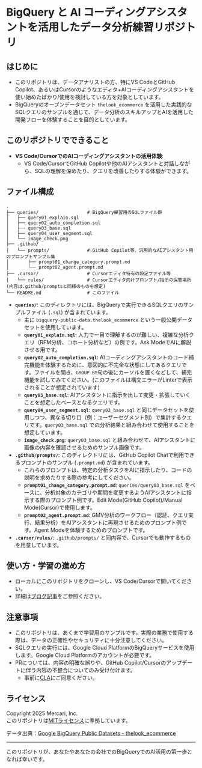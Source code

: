 # BigQuery と AI コーディングアシスタントを活用したデータ分析練習リポジトリ

## はじめに

* このリポジトリは、データアナリストの方、特にVS CodeとGitHub Copilot、あるいはCursorのようなエディタ+AIコーディングアシスタントを使い始めたばかり/使用を検討している方を対象としています。  
* BigQueryのオープンデータセット `thelook_ecommerce` を活用した実践的なSQLクエリのサンプルを通じて、データ分析のスキルアップとAIを活用した開発フローを体験することを目的としています。

## このリポジトリでできること
*   **VS Code/CursorでのAIコーディングアシスタントの活用体験**: 
    *   VS Code/CursorでGitHub Copilotや他のAIアシスタントと対話しながら、SQLの理解を深めたり、クエリを改善したりする体験ができます。

## ファイル構成

```
.
├── queries/                  # BigQuery練習用のSQLファイル群
│   ├── query01_explain.sql
│   ├── query02_auto_completion.sql
│   ├── query03_base.sql
│   ├── query04_user_segment.sql
│   └── image_check.png
├── .github/
│   └── prompts/              # GitHub Copilot等、汎用的なAIアシスタント用のプロンプトサンプル集
│       ├── prompt01_change_category.prompt.md
│       └── prompt02_agent.prompt.md
├── .cursor/                  # Cursorエディタ特有の設定ファイル等
│   └── rules/                # Cursorエディタ向けプロンプト/指示の保管場所 (内容は.github/promptsと同様のものを想定)
└── README.md                 # このファイル
```

*   **`queries/`**: このディレクトリには、BigQueryで実行できるSQLクエリのサンプルファイル (`.sql`) が含まれています。
    *   主に `bigquery-public-data.thelook_ecommerce` という一般公開データセットを使用しています。
    *   **`query01_explain.sql`**: 人力で一目で理解するのが難しい、複雑な分析クエリ（RFM分析、コホート分析など）の例です。Ask ModeでAIに解説させる用です。
    *   **`query02_auto_completion.sql`**: AIコーディングアシスタントのコード補完機能を体験するために、意図的に不完全な状態にしてあるクエリです。ファイルを開き、`GROUP BY`句の後にカーソルを置くなどして、補完機能を試してみてください。(このファイルは構文エラーがLinterで表示されることが想定されています)
    *   **`query03_base.sql`**: AIアシスタントに指示を出して変更・拡張していくことを想定したベースとなるクエリです。
    *   **`query04_user_segment.sql`**: `query03_base.sql` と同じデータセットを使用しつつ、異なる切り口（例：ユーザーセグメント別）で集計するクエリです。`query03_base.sql` での分析結果と組み合わせて使用することを想定しています。
    *   **`image_check.png`**: `query03_base.sql` と組み合わせて、AIアシスタントに画像の内容を確認させるためのサンプル画像です。
*   **`.github/prompts/`**: このディレクトリには、GitHub Copilot Chatで利用できるプロンプトのサンプル (`.prompt.md`) が含まれています。
    *   これらのプロンプトは、特定の分析タスクをAIに指示したり、コードの説明を求めたりする際の参考にしてください。
    *   **`prompt01_change_category.prompt.md`**: `queries/query03_base.sql` をベースに、分析対象のカテゴリや期間を変更するようAIアシスタントに指示する際のプロンプト例です。Edit Mode(GitHub Copilot)/Manual Mode(Cursor)で使用します。
    *   **`prompt02_agent.prompt.md`**: GMV分析のワークフロー（認証、クエリ実行、結果分析）をAIアシスタントに再現させるためのプロンプト例です。Agent Modeを体験するためのプロンプトです。
*   **`.cursor/rules/`**:  `.github/prompts/` と同内容で、Cursorでも動作するものを用意しています。


## 使い方・学習の進め方
* ローカルにこのリポジトリをクローンし、VS Code/Cursorで開いてください。  
* 詳細は[ブログ記事](https://note.com/mercari_data/n/nfca7f28f1094)をご参照ください。  

## 注意事項
*   このリポジトリは、あくまで学習用のサンプルです。実際の業務で使用する際は、データの正確性やセキュリティに十分注意してください。
*   SQLクエリの実行には、Google Cloud PlatformのBigQueryサービスを使用します。Google Cloud Platformのアカウントが必要です。
*   PRについては、内容の明確な誤りや、GitHub Copilot/Cursorのアップデートに伴う内容の不整合についてのみ受け付けます。
    *   事前に[CLA](https://www.mercari.com/cla/)にご同意ください。
  
## ライセンス
Copyright 2025 Mercari, Inc.  
このリポジトリは[MITライセンス](LICENSE)に準拠しています。

データ出典：[Google BigQuery Public Datasets - thelook_ecommerce](https://console.cloud.google.com/marketplace/product/bigquery-public-data/thelook-ecommerce?hl=ja&inv=1&invt=AbxhBA&project=mercari-bq-analytics-jp-prod)

--- 

このリポジトリが、あなたやあなたの会社でのBigQueryでのAI活用の第一歩となれば幸いです。
